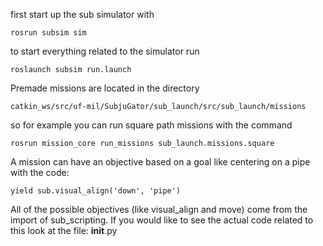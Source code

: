 first start up the sub simulator with

    rosrun subsim sim

to start everything related to the simulator run

    roslaunch subsim run.launch


Premade missions are located in the directory

    catkin_ws/src/uf-mil/SubjuGator/sub_launch/src/sub_launch/missions

so for example you can run square path missions with the command

    rosrun mission_core run_missions sub_launch.missions.square

A mission can have an objective based on a goal like centering on a pipe with the code:

    yield sub.visual_align('down', 'pipe')

All of the possible objectives (like visual_align and move) come from the import of sub_scripting. If you would like to see the actual code related to this look at the file: __init__.py